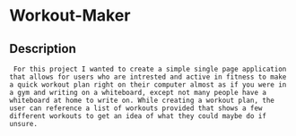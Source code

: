 # Workout-Maker

## Description
     For this project I wanted to create a simple single page application that allows for users who are intrested and active in fitness to make a quick workout plan right on their computer almost as if you were in a gym and writing on a whiteboard, except not many people have a whiteboard at home to write on. While creating a workout plan, the user can reference a list of workouts provided that shows a few different workouts to get an idea of what they could maybe do if unsure.

